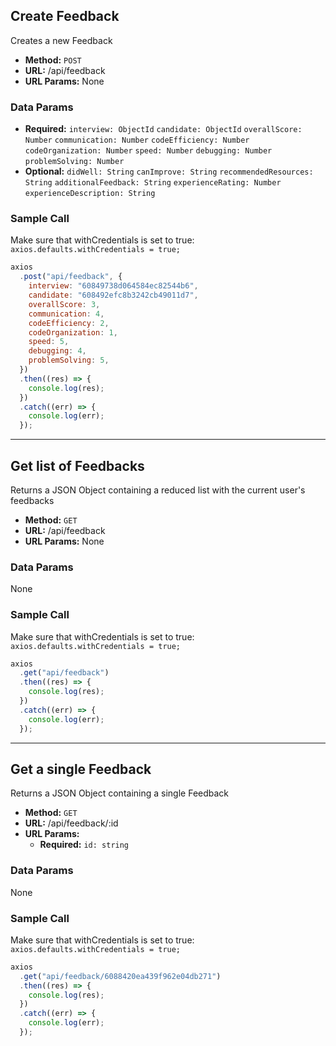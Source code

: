 ## **Create Feedback**

Creates a new Feedback

- **Method:** `POST`
- **URL:** /api/feedback
- **URL Params:** None

### **Data Params**

- **Required:** `interview: ObjectId` `candidate: ObjectId` `overallScore: Number` `communication: Number` `codeEfficiency: Number` `codeOrganization: Number` `speed: Number` `debugging: Number` `problemSolving: Number`
- **Optional:** `didWell: String` `canImprove: String` `recommendedResources: String` `additionalFeedback: String` `experienceRating: Number ` `experienceDescription: String`

### **Sample Call**

Make sure that withCredentials is set to true:
`axios.defaults.withCredentials = true;`

```javascript
axios
  .post("api/feedback", {
    interview: "60849738d064584ec82544b6",
    candidate: "608492efc8b3242cb49011d7",
    overallScore: 3,
    communication: 4,
    codeEfficiency: 2,
    codeOrganization: 1,
    speed: 5,
    debugging: 4,
    problemSolving: 5,
  })
  .then((res) => {
    console.log(res);
  })
  .catch((err) => {
    console.log(err);
  });
```

---

## **Get list of Feedbacks**

Returns a JSON Object containing a reduced list with the current user's feedbacks

- **Method:** `GET`
- **URL:** /api/feedback
- **URL Params:** None

### **Data Params**

None

### **Sample Call**

Make sure that withCredentials is set to true:
`axios.defaults.withCredentials = true;`

```javascript
axios
  .get("api/feedback")
  .then((res) => {
    console.log(res);
  })
  .catch((err) => {
    console.log(err);
  });
```

---

## **Get a single Feedback**

Returns a JSON Object containing a single Feedback

- **Method:** `GET`
- **URL:** /api/feedback/:id
- **URL Params:**
  - **Required:** `id: string`

### **Data Params**

None

### **Sample Call**

Make sure that withCredentials is set to true:
`axios.defaults.withCredentials = true;`

```javascript
axios
  .get("api/feedback/6088420ea439f962e04db271")
  .then((res) => {
    console.log(res);
  })
  .catch((err) => {
    console.log(err);
  });
```
